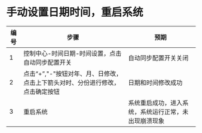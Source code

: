 # 手动设置日期时间，重启系统

| 编号 | 步骤                                             		               | 预期                                                         |
| ---- | ------------------------------------------------------------------------------| ------------------------------------------------------------ |
| 1    | 控制中心-时间日期-时间设置，点击自动同步配置开关 			       | 自动同步配置开关关闭                                         |
| 2    | 点击“+”,"-"按钮对年、月、日修改，点击上下箭头对时、分份进行修改，点击确定按钮 | 日期和时间修改成功					      |
| 3    |重启系统                          					       | 系统重启成功，进入系统，系统运行正常，未出现崩溃现象         |

